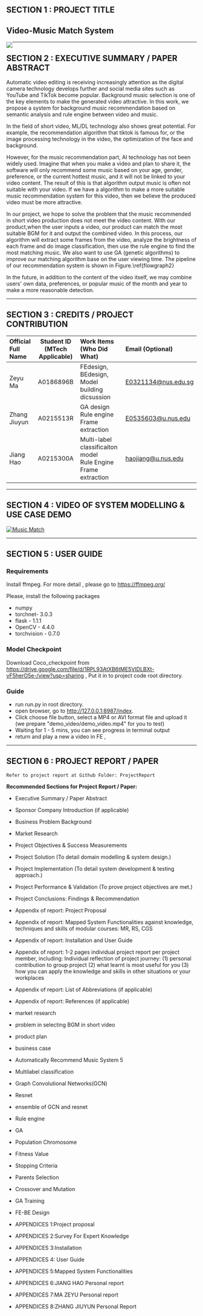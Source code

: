 ## SECTION 1 : PROJECT TITLE
## Video-Music Match System
<img src="Miscellaneous/title_image.png"
     style="float: left; margin-right: 0px;" />


---

## SECTION 2 : EXECUTIVE SUMMARY / PAPER ABSTRACT
Automatic video editing is receiving increasingly attention as the digital camera technology develops further and social media sites such as YouTube and TikTok become popular. Background music selection is one of the key elements to make the generated video attractive. In this work, we propose a system for background music recommendation based on semantic analysis and rule engine between video and music. 


In the field of short video, ML/DL technology also shows great potential. For example, the recommendation algorithm that tiktok is famous for, or the image processing technology in the video, the optimization of the face and background.

However, for the music recommendation part, AI technology has not been widely used. Imagine that when you make a video and plan to share it, the software will only recommend some music based on your age, gender, preference, or the current hottest music, and it will not be linked to your video content. The result of this is that algorithm output music is often not suitable with your video. If we have a algorithm to make a more suitable music recommendation system for this video, then we believe the produced video must be more attractive. 

In our project, we hope to solve the problem that the music recommended in short video production does not meet the video content. With our product,when the user inputs a video, our product can match the most suitable BGM for it and output the combined video. In this process, our algorithm will extract some frames from the video, analyze the brightness of each frame and do image classification, then use the rule engine to find the most matching music. We also want to use GA (genetic algorithms)  to improve our matching algorithm base on the user viewing time. The pipeline of our recommendation system is shown in Figure.\ref{flowgraph2}

In the future, in addition to the content of the video itself, we may combine users' own data, preferences, or popular music of the month and year to make a more reasonable detection.

---

## SECTION 3 : CREDITS / PROJECT CONTRIBUTION

| Official Full Name  | Student ID (MTech Applicable)  | Work Items (Who Did What) | Email (Optional) |
| :------------ |:---------------:| :-----| :-----|
| Zeyu Ma | A0186896B | FEdesign, BEdesign, Model building dicsussion| E0321134@nus.edu.sg |
| Zhang Jiuyun | A0215513R | GA design<br>Rule engine<br>Frame extraction| E0535603@u.nus.edu |
| Jiang Hao | A0215300A |Multi-label classificaiton model<br>Rule Engine<br>Frame extraction| haojiang@u.nus.edu |

---

## SECTION 4 : VIDEO OF SYSTEM MODELLING & USE CASE DEMO

[![Music Match](Miscellaneous/yotube.png)](https://www.youtube.com/watch?v=G1jjOX8VDzQ "Sudoku AI Solver")


---

## SECTION 5 : USER GUIDE

### Requirements

Install ffmpeg. For more detail , please go to https://ffmpeg.org/

Please, install the following packages
- numpy
- torchnet- 3.0.3
- flask - 1.1.1
- OpenCV - 4.4.0
- torchvision - 0.7.0




### Model Checkpoint

Download Coco_checkpoint from https://drive.google.com/file/d/1RPL93AtXB6tME5VIDLBXt-vF5herO5e-/view?usp=sharing ,
Put it in to project code root directory. 

### Guide
- run run.py in root directory.
- open browser, go to http://127.0.0.1:8987/index.
- Click choose file button, select a MP4 or AVI format file and upload it (we prepare "demo_video/demo_video.mp4" for you to test)
- Waiting for 1 - 5 mins, you can see progress in terminal output
- return and play a new a video in FE ,


---
## SECTION 6 : PROJECT REPORT / PAPER

`Refer to project report at Github Folder: ProjectReport`

**Recommended Sections for Project Report / Paper:**
- Executive Summary / Paper Abstract
- Sponsor Company Introduction (if applicable)
- Business Problem Background
- Market Research
- Project Objectives & Success Measurements
- Project Solution (To detail domain modelling & system design.)
- Project Implementation (To detail system development & testing approach.)
- Project Performance & Validation (To prove project objectives are met.)
- Project Conclusions: Findings & Recommendation
- Appendix of report: Project Proposal
- Appendix of report: Mapped System Functionalities against knowledge, techniques and skills of modular courses: MR, RS, CGS
- Appendix of report: Installation and User Guide
- Appendix of report: 1-2 pages individual project report per project member, including: Individual reflection of project journey: (1) personal contribution to group project (2) what learnt is most useful for you (3) how you can apply the knowledge and skills in other situations or your workplaces
- Appendix of report: List of Abbreviations (if applicable)
- Appendix of report: References (if applicable)


- market research
- problem in selecting BGM in short video 
- product plan
- business case 
- Automatically Recommend Music System 5
- Multilabel classification 
- Graph Convolutional Networks(GCN)
- Resnet 
- ensemble of GCN and resnet
- Rule engine 
- GA
- Population Chromosome
- Fitness Value 
- Stopping Criteria
- Parents Selection
- Crossover and Mutation 
- GA Training 
- FE-BE Design 
- APPENDICES 1:Project proposal
- APPENDICES 2:Survey For Expert Knowledge
- APPENDICES 3:Installation
- APPENDICES 4: User Guide
- APPENDICES 5:Mapped System Functionalities 
- APPENDICES 6:JIANG HAO Personal report
- APPENDICES 7:MA ZEYU Personal report 
- APPENDICES 8:ZHANG JIUYUN Personal Report

